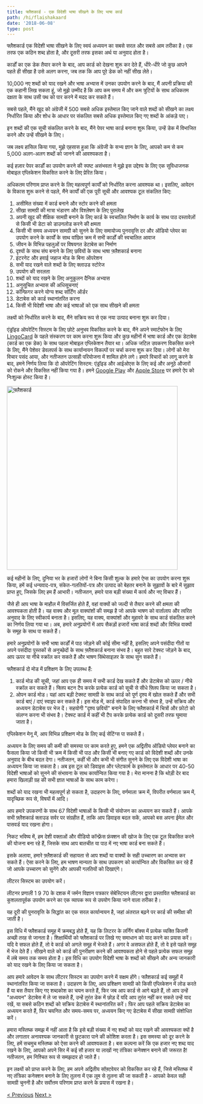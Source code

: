 ```yaml
---
title: फ्लैशकार्ड - एक विदेशी भाषा सीखने के लिए भाषा कार्ड
path: /hi/flaishakaard
date: '2018-06-08'
type: post
---
```


फ्लैशकार्ड एक विदेशी भाषा सीखने के लिए स्वयं अध्ययन का सबसे सरल और सबसे आम तरीका है। एक तरफ एक कठिन शब्द होता है, और दूसरी तरफ इसका अर्थ या अनुवाद होता है।

कार्डों का एक डेक तैयार करने के बाद, आप कार्ड को देखना शुरू कर देते हैं, धीरे-धीरे जो कुछ आपने पहले ही सीखा है उसे अलग करना, जब तक कि आप पूरे डेक को नहीं सीख लेते।

10,000 नए शब्दों को याद रखने और भाषा अभ्यास में उनका उपयोग करने के बाद, मैं अपनी प्रक्रिया की एक कहानी लिख सकता हूं, जो मुझे उम्मीद है कि आप कम समय में और कम त्रुटियों के साथ अधिकतम दक्षता के साथ उसी पथ को पार करने में मदद कर सकते हैं।

सबसे पहले, मैंने खुद को अंग्रेजी में 500 सबसे अधिक इस्तेमाल किए जाने वाले शब्दों को सीखने का लक्ष्य निर्धारित किया और शोध के आधार पर संकलित सबसे अधिक इस्तेमाल किए गए शब्दों के आंकड़े पाए।

इन शब्दों की एक सूची संकलित करने के बाद, मैंने पेपर भाषा कार्ड बनाना शुरू किया, उन्हें डेक में विभाजित करने और उन्हें सीखने के लिए।

जब लक्ष्य हासिल किया गया, मुझे एहसास हुआ कि अंग्रेजी के सभ्य ज्ञान के लिए, आपको कम से कम 5,000 अलग-अलग शब्दों को जानने की आवश्यकता है।

कई हज़ार पेपर कार्डों का उपयोग करने की स्पष्ट असंभवता ने मुझे इस उद्देश्य के लिए एक सुविधाजनक मोबाइल एप्लिकेशन विकसित करने के लिए प्रेरित किया।

अधिकतम परिणाम प्राप्त करने के लिए महत्वपूर्ण कार्यों को निर्धारित करना आवश्यक था। इसलिए, आवेदन के विकास शुरू करने से पहले, मैंने कार्यों की एक पूरी सूची और आवश्यक टूल संकलित किए:

1. असीमित संख्या में कार्ड बनाने और स्टोर करने की क्षमता
2. सीखा सामग्री की मात्रा भंडारण और विश्लेषण के लिए पुरालेख
3. अपनी खुद की शैक्षिक सामग्री बनाने के लिए कार्ड के स्वचालित निर्माण के कार्य के साथ पाठ दस्तावेज़ों से किसी भी डेटा को डाउनलोड करने की क्षमता
4. किसी भी समय अध्ययन सामग्री को सुनने के लिए समायोज्य पुनरावृत्ति दर और ऑडियो प्लेयर का उपयोग करने के कार्यों के साथ वांछित क्रम में सभी कार्डों की स्वचालित आवाज
5. जीवन के विभिन्न पहलुओं पर विषयगत डेटाबेस का निर्माण
6. दृश्यों के साथ संघ बनाने के लिए छवियों के साथ भाषा फ़्लैशकार्ड बनाना
7. इंटरनेट और हवाई जहाज मोड के बिना ऑपरेशन
8. सभी याद रखने वाले शब्दों के लिए क्लाउड स्टोरेज
9. उपयोग की सरलता
10. शब्दों को याद रखने के लिए अनुकूलन दैनिक अभ्यास
11. अनुसूचित अभ्यास की अधिसूचनाएं
12. कॉन्फ़िगर करने योग्य शब्द सॉर्टिंग ऑर्डर
13. डेटाबेस को कार्ड स्थानांतरित करना
14. किसी भी विदेशी भाषा और कई भाषाओं को एक साथ सीखने की क्षमता

लक्ष्यों को निर्धारित करने के बाद, मैंने सक्रिय रूप से एक नया उत्पाद बनाना शुरू कर दिया।

एंड्रॉइड ऑपरेटिंग सिस्टम के लिए छोटे अनुभव विकसित करने के बाद, मैंने अपने स्मार्टफोन के लिए <a href="https://lingocard.com" target="_blank" rel="noopener">LingoCard</a> के पहले संस्करण पर काम करना शुरू किया और कुछ महीनों में भाषा कार्ड और एक डेटाबेस (कार्ड का एक डेक) के साथ पहला मोबाइल एप्लिकेशन तैयार था। अधिक जटिल उपकरण विकसित करने के लिए, मैंने पेशेवर डेवलपर्स के साथ कार्यान्वयन विकल्पों पर चर्चा करना शुरू कर दिया। लोगों को मेरा विचार पसंद आया, और नतीजतन उत्साही परियोजना में शामिल होने लगे। हमारे विचारों को लागू करने के बाद, हमने निर्णय लिया कि दो ऑपरेटिंग सिस्टम: एंड्रॉइड और आईओएस के लिए कई और अनूठे औजारों को रोकने और विकसित नहीं किया गया है। हमने <a href="https://play.google.com/store/apps/details?id=com.lingocard.lingocard" target="_blank" rel="noopener">Google Play</a> और <a href="https://itunes.apple.com/us/app/lingocard/id1217076835?mt=8" target="_blank" rel="noopener">Apple Store</a> पर हमारे ऐप को निःशुल्क होस्ट किया है।

<img class="aligncenter wp-image-7109" src="../images/2018/05/LingoCard-play.png" alt="फ़्लैशकार्ड" width="453" height="487" />

कई महीनों के लिए, दुनिया भर के हजारों लोगों ने बिना किसी शुल्क के हमारे ऐप्स का उपयोग करना शुरू किया, हमें कई धन्यवाद-पत्र, संकेत-गलतियों-पत्र और उत्पाद को बेहतर बनाने के सुझावों के बारे में सुझाव प्राप्त हुए, जिसके लिए हम हैं आभारी। नतीजतन, हमारे पास बड़ी संख्या में कार्य और नए विचार हैं।

जैसे ही आप भाषा के माहौल में विसर्जित होते हैं, वहां वाक्यों को जल्दी से तैयार करने की क्षमता की आवश्यकता होती है। यह वाक्य और मूल वाक्यांशों की समझ है जो आपके भाषण को वार्तालाप और त्वरित अनुवाद के लिए स्वीकार्य बनाता है। इसलिए, यह वाक्य, वाक्यांशों और मुहावरे के साथ कार्ड संकलित करने का निर्णय लिया गया था। अब, हमारे अनुप्रयोगों में आप सैकड़ों हजारों भाषा कार्ड शब्दों और विभिन्न वाक्यों के समूह के साथ पा सकते हैं।

हमारे अनुप्रयोगों के सभी भाषा कार्डों में पाठ जोड़ने की कोई सीमा नहीं है, इसलिए अपने पसंदीदा गीतों या अपने पसंदीदा पुस्तकों से अनुच्छेदों के साथ फ़्लैशकार्ड बनाना संभव है। बहुत सारे टेक्स्ट जोड़ने के बाद, आप ऊपर या नीचे स्क्रॉल कर सकते हैं और भाषण सिंथेसाइज़र के साथ सुन सकते हैं।

फ्लैशकार्ड दो मोड में प्रशिक्षण के लिए उपलब्ध हैं:

1. कार्ड मोड की सूची, जहां आप एक ही समय में सभी कार्ड देख सकते हैं और डेटाबेस को ऊपर / नीचे स्क्रॉल कर सकते हैं। फ्लिप बटन टैप करके प्रत्येक कार्ड को सूची से सीधे फ़्लिप किया जा सकता है।
2. ओपन कार्ड मोड। यहां आप बड़ी टेक्स्ट सामग्री के साथ कार्ड को पूर्ण दृश्य में खोल सकते हैं और सभी कार्ड बाएं / दाएं स्वाइप कर सकते हैं। इस मोड में, कार्ड संपादित करना भी संभव है, उन्हें सक्रिय और अध्ययन डेटाबेस पर भेज दें। सहयोगी "दृश्य छवियों" बनाने के लिए फ्लैशकार्ड में चित्रों और फ़ोटो को संलग्न करना भी संभव है। टेक्स्ट कार्ड में कहीं भी टैप करके प्रत्येक कार्ड को दूसरी तरफ घुमाया जाता है।

एप्लिकेशन मेनू में, आप विभिन्न प्रशिक्षण मोड के लिए कई सेटिंग्स पा सकते हैं।

अध्ययन के लिए समय की कमी की समस्या पर काम करते हुए, हमने एक अद्वितीय ऑडियो प्लेयर बनाने का फैसला किया जो किसी भी क्रम में किसी भी पाठ और किसी भी बनाए गए कार्ड को विदेशी शब्दों और उनके अनुवाद के बीच बदल देगा। नतीजतन, कहीं भी और कभी भी संगीत सुनने के लिए एक विदेशी भाषा का अध्ययन किया जा सकता है। अब इस टूल को डिवाइस और प्लेटफार्म के इस्तेमाल के आधार पर 40-50 विदेशी भाषाओं को सुनने की संभावना के साथ कार्यान्वित किया गया है। मेरा मानना ​​है कि थोड़ी देर बाद हमारा खिलाड़ी ग्रह की सभी ज्ञात भाषाओं के साथ काम करेगा।

शब्दों को याद रखना भी महत्वपूर्ण हो सकता है, उदाहरण के लिए, वर्णमाला क्रम में, विपरीत वर्णमाला क्रम में, यादृच्छिक रूप से, विषयों में आदि।

आप हमारे उपकरणों के साथ 67 विदेशी भाषाओं के किसी भी संयोजन का अध्ययन कर सकते हैं। आपके सभी फ़्लैशकार्ड क्लाउड सर्वर पर संग्रहीत हैं, ताकि आप डिवाइस बदल सकें, आपको बस अपना ईमेल और पासवर्ड याद रखना होगा।

निकट भविष्य में, हम देशी वक्ताओं और वीडियो कॉन्फ़्रेंस फ़ंक्शन की खोज के लिए एक टूल विकसित करने की योजना बना रहे हैं, जिसके साथ आप बातचीत या पाठ में नए भाषा कार्ड बना सकते हैं।

इसके अलावा, हमारे फ़्लैशकार्ड की सहायता से आप शब्दों या वाक्यों के सही उच्चारण का अभ्यास कर सकते हैं। ऐसा करने के लिए, हम भाषण मान्यता के साथ उपकरण को कार्यान्वित और विकसित कर रहे हैं जो आपके उच्चारण को सुनेंगे और आपकी गलतियों को दिखाएंगे।

लीटरर सिस्टम का उपयोग करें।

लीटनर प्रणाली 1 9 70 के दशक में जर्मन विज्ञान पत्रकार सेबेस्टियन लीटनर द्वारा प्रस्तावित फ्लैशकार्ड का कुशलतापूर्वक उपयोग करने का एक व्यापक रूप से उपयोग किया जाने वाला तरीका है।

यह दूरी की पुनरावृत्ति के सिद्धांत का एक सरल कार्यान्वयन है, जहां अंतराल बढ़ने पर कार्ड की समीक्षा की जाती है।

इस विधि में फ्लैशकार्ड समूह में क्रमबद्ध होते हैं, यह कि लिटरर के लर्निंग बॉक्स में प्रत्येक व्यक्ति कितनी अच्छी तरह से जानता है। शिक्षार्थियों को फ्लैशकार्ड पर लिखे गए समाधान को याद करने का प्रयास करें। यदि वे सफल होते हैं, तो वे कार्ड को अगले समूह में भेजते हैं। अगर वे असफल होते हैं, तो वे इसे पहले समूह में भेज देते हैं। सीखने वाले को कार्ड की पुनरीक्षण करने की आवश्यकता होने से पहले प्रत्येक सफल समूह में लंबे समय तक समय होता है। इस विधि का उपयोग विदेशी भाषा के शब्दों को सीखने और अन्य जानकारी को याद रखने के लिए किया जा सकता है।

आप हमारे आवेदन के साथ लीटरर सिस्टम का उपयोग करने में सक्षम होंगे। फ्लैशकार्ड कई समूहों में स्थानांतरित किया जा सकता है। उदाहरण के लिए, आप प्रशिक्षण सामग्री को किसी एप्लिकेशन में लोड करते हैं या बस तैयार किए गए शब्दकोश का चयन करते हैं, फिर जब आप कार्ड से आगे बढ़ते हैं, तो आप उन्हें "अध्ययन" डेटाबेस में ले जा सकते हैं, उन्हें तुरंत डेक में छोड़ दें यदि आप तुरंत नहीं कर सकते उन्हें याद रखें, या सबसे कठिन शब्दों को सक्रिय डेटाबेस में स्थानांतरित करें। फिर आप पहले सक्रिय डेटाबेस का अध्ययन करते हैं, फिर चयनित और समय-समय पर, अध्ययन किए गए डेटाबेस में सीखा सामग्री संशोधित करें।

हमारा मस्तिष्क समझ में नहीं आता है कि इसे बड़ी संख्या में नए शब्दों को याद रखने की आवश्यकता क्यों है और लगातार अनावश्यक जानकारी से छुटकारा पाने की कोशिश करता है। इस समस्या को दूर करने के लिए, हमें सचमुच मस्तिष्क को ऐसा करने की आवश्यकता है। बस कल्पना करें कि एक हजार नए शब्द याद रखने के लिए, आपको अपने सिर में कई सौ हजार या लाखों नए तंत्रिका कनेक्शन बनाने की जरूरत है! नतीजतन, हम निश्चित रूप से समझदार हो जाते हैं।

इन लक्ष्यों को प्राप्त करने के लिए, हम अपने अद्वितीय सॉफ़्टवेयर को विकसित कर रहे हैं, जिसे मस्तिष्क में नए तंत्रिका कनेक्शन बनाने के लिए तुलना में एक लूम से तुलना की जा सकती है - आपको केवल सही सामग्री चुननी है और सर्वोत्तम परिणाम प्राप्त करने के प्रयास में रखना है।

<a href="/hi/angrejee-kaise-seekhen">< Previous</a> <a href="/hi/shabdaavalee-mein-sudhaar-kaise-karen">Next ></a>